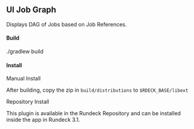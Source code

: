 ## UI Job Graph

Displays DAG of Jobs based on Job References.

#### Build

./gradlew build

#### Install

Manual Install

After building, copy the zip in `build/distributions` to `$RDECK_BASE/libext`

Repository Install

This plugin is available in the Rundeck Repository and can be installed
inside the app in Rundeck 3.1.
